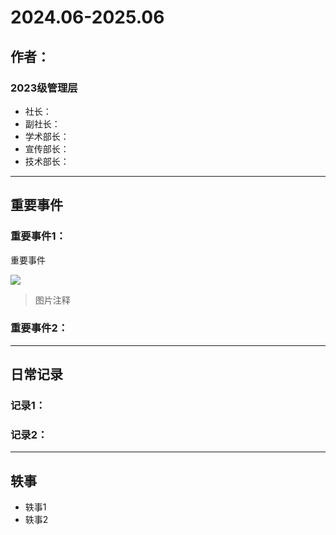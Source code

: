 # 2024.06-2025.06

## 作者：

### 2023级管理层
- 社长：
- 副社长：
- 学术部长：
- 宣传部长：
- 技术部长：


---
## 重要事件
### 重要事件1：
重要事件

![](图片路径)

> 图片注释
> 
### 重要事件2：

---
## 日常记录
### 记录1：

### 记录2：

---
## 轶事
- 轶事1
- 轶事2
